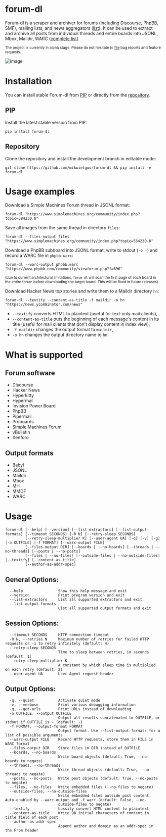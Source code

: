 # forum-dl

Forum-dl is a scraper and archiver for forums (including Discourse, PhpBB, SMF), mailing lists, and news aggregators ([list](#forum-software)). It can be used to extract and archive all posts from individual threads and entire boards into JSONL, Mbox, Maildir, WARC ([complete list](#output-formats)).

<sub>The project is currently in alpha stage. Please do not hesitate to [file](https://github.com/mikwielgus/forum-dl/issues) bug reports and feature requests.</sub>

![image](https://github.com/mikwielgus/forum-dl/assets/58011230/e677d1aa-efa3-4cfc-9283-38408842b278)

# Installation

You can install stable Forum-dl from [PIP](#pip) or directly from the [repository](#repository).

## PIP

Install the latest stable version from PIP:

```
pip install forum-dl
```

## Repository 

Clone the repository and install the development branch in editable mode:

```
git clone https://github.com/mikwielgus/forum-dl && pip install -e forum-dl
```

# Usage examples

Download a Simple Machines Forum thread in JSONL format:

```
forum-dl "https://www.simplemachines.org/community/index.php?topic=584230.0"
```

Save all images from the same thread in directory `files`:

```
forum-dl --files-output files "https://www.simplemachines.org/community/index.php?topic=584230.0"
```

Download a PhpBB subboard into JSONL format, write to stdout (`-o -`) and record a WARC file in `phpbb.warc`:

```
forum-dl --warc-output phpbb.warc "https://www.phpbb.com/community/viewforum.php?f=696"
```

<sub>(due to current architectural limitations, `forum-dl` will scan the first page of each board in the entire forum before downloading the target board. This will be fixed in future releases)</sub>

Download Hacker News top stories and write them to a Maildir directory `hn`:

```
forum-dl --textify --content-as-title -f maildir -o hn "https://news.ycombinator.com/news"
```

- `--textify` converts HTML to plaintext (useful for text-only mail clients),
- `--content-as-title` puts the beginning of each message's content in its title (useful for mail clients that don't display content in index view),
- `-f maildir` changes the output format to `maildir`,
- `-o hn` changes the output directory name to `hn`.

# What is supported

## Forum software

- Discourse
- Hacker News
- Hyperkitty
- Hypermail
- Invision Power Board
- PhpBB
- Pipermail
- Proboards
- Simple Machines Forum
- vBulletin
- Xenforo

## Output formats

- Babyl
- JSONL
- Maildir
- Mbox
- MH
- MMDF
- WARC

# Usage

```
forum-dl [--help] [--version] [--list-extractors] [--list-output-formats] [--timeout SECONDS] [-R N] [--retry-sleep SECONDS]
         [--retry-sleep-multiplier K] [--user-agent UA] [-q] [-v] [-g] [-o OUTFILE] [-f FORMAT] [--warc-output FILE]
         [--files-output DIR] [--boards | --no-boards] [--threads | --no-threads] [--posts | --no-posts]
         [--files | --no-files] [--outside-files | --no-outside-files] [--textify] [--content-as-title]
         [--author-as-addr-spec]
```

## General Options:

```
  --help                Show this help message and exit
  --version             Print program version and exit
  --list-extractors     List all supported extractors and exit
  --list-output-formats
                        List all supported output formats and exit
```

## Session Options:

```
  --timeout SECONDS     HTTP connection timeout
  -R N, --retries N     Maximum number of retries for failed HTTP requests or -1 to retry infinitely (default: 4)
  --retry-sleep SECONDS
                        Time to sleep between retries, in seconds (default: 1)
  --retry-sleep-multiplier K
                        A constant by which sleep time is multiplied on each retry (default: 2)
  --user-agent UA       User-Agent request header
```

## Output Options:

```
  -q, --quiet           Activate quiet mode
  -v, --verbose         Print various debugging information
  -g, --get-urls        Print URLs instead of downloading
  -o OUTFILE, --output OUTFILE
                        Output all results concatenated to OUTFILE, or stdout if OUTFILE is - (default: -)
  -f FORMAT, --output-format FORMAT
                        Output format. Use --list-output-formats for a list of possible arguments
  --warc-output FILE    Record HTTP requests, store them in FILE in WARC format
  --files-output DIR    Store files in DIR instead of OUTFILE
  --boards, --no-boards
                        Write board objects (default: True, --no-boards to negate)
  --threads, --no-threads
                        Write thread objects (default: True, --no-threads to negate)
  --posts, --no-posts   Write post objects (default: True, --no-posts to negate)
  --files, --no-files   Write embedded files (--no-files to negate)
  --outside-files, --no-outside-files
                        Write embedded files outside post content. Auto-enabled by --warc-output and -f warc (default: False, --no-
                        outside-files to negate)
  --textify             Lossily convert HTML content to plaintext
  --content-as-title    Write 98 initial characters of content in title field of each post
  --author-as-addr-spec
                        Append author and domain as an addr-spec in the From header
```
